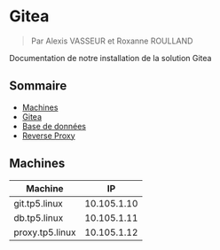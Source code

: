 # Gitea

> Par Alexis VASSEUR et Roxanne ROULLAND

Documentation de notre installation de la solution Gitea

## Sommaire

- [Machines](#machines)
- [Gitea](./gitea.md)
- [Base de données](./db.md)
- [Reverse Proxy](./proxy.md)

## Machines

| Machine         | IP          |
| --------------- | ----------- |
| git.tp5.linux   | 10.105.1.10 |
| db.tp5.linux    | 10.105.1.11 |
| proxy.tp5.linux | 10.105.1.12 |
